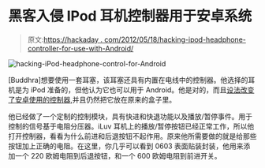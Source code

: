 # 黑客入侵 IPod 耳机控制器用于安卓系统

> 原文:[https://hackaday . com/2012/05/18/hacking-ipod-headphone-controller-for-use-with-Android/](https://hackaday.com/2012/05/18/hacking-ipod-headphone-controller-for-use-with-android/)

![](../Images/1497ef14010e6fd0452e3d2a566f57cb.png "hacking-iPod-headphone-control-for-Android")

[Buddhra]想要使用一套耳塞，该耳塞还具有内置在电线中的控制器。他选择的耳机是为 iPod 准备的，但他认为它也可以用于 Android。他是对的，而且[设法改变了安卓使用的控制器](http://www.instructables.com/id/Galaxy-Nexus-and-others-headset-remote-with-medi),并且仍然把它放在原来的盒子里。

他已经做了一个定制的控制模块，具有快进和快退功能以及播放/暂停事件。用于控制的信号基于电阻分压器。iLuv 耳机上的播放/暂停按钮已经正常工作，所以他打开控制器，看看为什么前进和后退按钮不起作用。原来他所需要做的就是给那些按钮加上正确的电阻。在这里，你几乎可以看到 0603 表面贴装封装，他用来添加一个 220 欧姆电阻到后退按钮，和一个 600 欧姆电阻到前进开关。